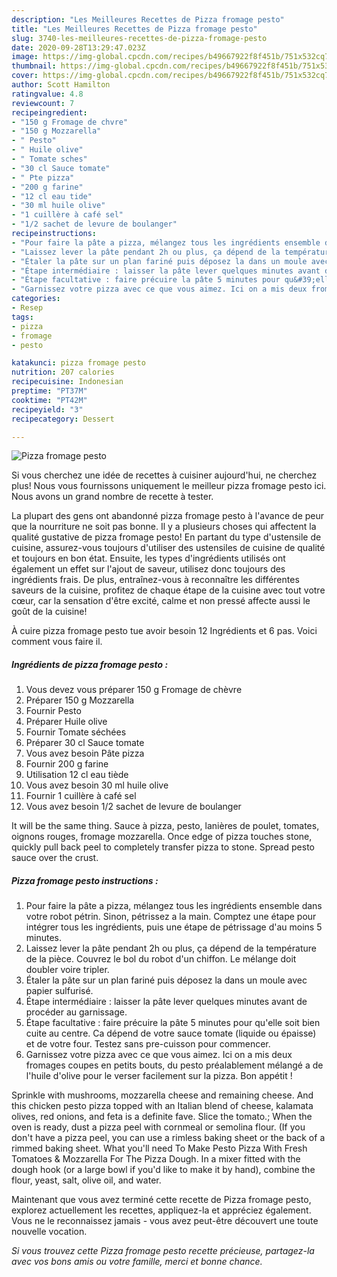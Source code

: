 ```yaml
---
description: "Les Meilleures Recettes de Pizza fromage pesto"
title: "Les Meilleures Recettes de Pizza fromage pesto"
slug: 3740-les-meilleures-recettes-de-pizza-fromage-pesto
date: 2020-09-28T13:29:47.023Z
image: https://img-global.cpcdn.com/recipes/b49667922f8f451b/751x532cq70/pizza-fromage-pesto-photo-principale-de-la-recette.jpg
thumbnail: https://img-global.cpcdn.com/recipes/b49667922f8f451b/751x532cq70/pizza-fromage-pesto-photo-principale-de-la-recette.jpg
cover: https://img-global.cpcdn.com/recipes/b49667922f8f451b/751x532cq70/pizza-fromage-pesto-photo-principale-de-la-recette.jpg
author: Scott Hamilton
ratingvalue: 4.8
reviewcount: 7
recipeingredient:
- "150 g Fromage de chvre"
- "150 g Mozzarella"
- " Pesto"
- " Huile olive"
- " Tomate sches"
- "30 cl Sauce tomate"
- " Pte pizza"
- "200 g farine"
- "12 cl eau tide"
- "30 ml huile olive"
- "1 cuillère à café sel"
- "1/2 sachet de levure de boulanger"
recipeinstructions:
- "Pour faire la pâte a pizza, mélangez tous les ingrédients ensemble dans votre robot pétrin. Sinon, pétrissez a la main. Comptez une étape pour intégrer tous les ingrédients, puis une étape de pétrissage d&#39;au moins 5 minutes."
- "Laissez lever la pâte pendant 2h ou plus, ça dépend de la température de la pièce. Couvrez le bol du robot d&#39;un chiffon. Le mélange doit doubler voire tripler."
- "Étaler la pâte sur un plan fariné puis déposez la dans un moule avec papier sulfurisé."
- "Étape intermédiaire : laisser la pâte lever quelques minutes avant de procéder au garnissage."
- "Étape facultative : faire précuire la pâte 5 minutes pour qu&#39;elle soit bien cuite au centre. Ca dépend de votre sauce tomate (liquide ou épaisse) et de votre four. Testez sans pre-cuisson pour commencer."
- "Garnissez votre pizza avec ce que vous aimez. Ici on a mis deux fromages coupes en petits bouts, du pesto préalablement mélangé a de l&#39;huile d&#39;olive pour le verser facilement sur la pizza. Bon appétit !"
categories:
- Resep
tags:
- pizza
- fromage
- pesto

katakunci: pizza fromage pesto 
nutrition: 207 calories
recipecuisine: Indonesian
preptime: "PT37M"
cooktime: "PT42M"
recipeyield: "3"
recipecategory: Dessert

---
```



![Pizza fromage pesto](https://img-global.cpcdn.com/recipes/b49667922f8f451b/751x532cq70/pizza-fromage-pesto-photo-principale-de-la-recette.jpg)

Si vous cherchez une idée de recettes à cuisiner aujourd'hui, ne cherchez plus! Nous vous fournissons uniquement le meilleur pizza fromage pesto ici. Nous avons un grand nombre de recette à tester.

La plupart des gens ont abandonné pizza fromage pesto à l'avance de peur que la nourriture ne soit pas bonne. Il y a plusieurs choses qui affectent la qualité gustative de pizza fromage pesto! En partant du type d'ustensile de cuisine, assurez-vous toujours d'utiliser des ustensiles de cuisine de qualité et toujours en bon état. Ensuite, les types d'ingrédients utilisés ont également un effet sur l'ajout de saveur, utilisez donc toujours des ingrédients frais. De plus, entraînez-vous à reconnaître les différentes saveurs de la cuisine, profitez de chaque étape de la cuisine avec tout votre cœur, car la sensation d'être excité, calme et non pressé affecte aussi le goût de la cuisine!

<!--inarticleads1-->

À cuire pizza fromage pesto tue avoir besoin 12 Ingrédients et 6 pas. Voici comment vous faire il.

##### Ingrédients de pizza fromage pesto :

1. Vous devez vous préparer 150 g Fromage de chèvre
1. Préparer 150 g Mozzarella
1. Fournir  Pesto
1. Préparer  Huile olive
1. Fournir  Tomate séchées
1. Préparer 30 cl Sauce tomate
1. Vous avez besoin  Pâte pizza
1. Fournir 200 g farine
1. Utilisation 12 cl eau tiède
1. Vous avez besoin 30 ml huile olive
1. Fournir 1 cuillère à café sel
1. Vous avez besoin 1/2 sachet de levure de boulanger


It will be the same thing. Sauce à pizza, pesto, lanières de poulet, tomates, oignons rouges, fromage mozzarella. Once edge of pizza touches stone, quickly pull back peel to completely transfer pizza to stone. Spread pesto sauce over the crust. 

<!--inarticleads2-->

##### Pizza fromage pesto instructions :

1. Pour faire la pâte a pizza, mélangez tous les ingrédients ensemble dans votre robot pétrin. Sinon, pétrissez a la main. Comptez une étape pour intégrer tous les ingrédients, puis une étape de pétrissage d&#39;au moins 5 minutes.
1. Laissez lever la pâte pendant 2h ou plus, ça dépend de la température de la pièce. Couvrez le bol du robot d&#39;un chiffon. Le mélange doit doubler voire tripler.
1. Étaler la pâte sur un plan fariné puis déposez la dans un moule avec papier sulfurisé.
1. Étape intermédiaire : laisser la pâte lever quelques minutes avant de procéder au garnissage.
1. Étape facultative : faire précuire la pâte 5 minutes pour qu&#39;elle soit bien cuite au centre. Ca dépend de votre sauce tomate (liquide ou épaisse) et de votre four. Testez sans pre-cuisson pour commencer.
1. Garnissez votre pizza avec ce que vous aimez. Ici on a mis deux fromages coupes en petits bouts, du pesto préalablement mélangé a de l&#39;huile d&#39;olive pour le verser facilement sur la pizza. Bon appétit !


Sprinkle with mushrooms, mozzarella cheese and remaining cheese. And this chicken pesto pizza topped with an Italian blend of cheese, kalamata olives, red onions, and feta is a definite fave. Slice the tomato.; When the oven is ready, dust a pizza peel with cornmeal or semolina flour. (If you don&#39;t have a pizza peel, you can use a rimless baking sheet or the back of a rimmed baking sheet. What you&#39;ll need To Make Pesto Pizza With Fresh Tomatoes &amp; Mozzarella For The Pizza Dough. In a mixer fitted with the dough hook (or a large bowl if you&#39;d like to make it by hand), combine the flour, yeast, salt, olive oil, and water. 

<!--inarticleads1-->

<p>
Maintenant que vous avez terminé cette recette de Pizza fromage pesto, explorez actuellement les recettes, appliquez-la et appréciez également. Vous ne le reconnaissez jamais - vous avez peut-être découvert une toute nouvelle vocation.
</p>

<p>
<i>Si vous trouvez cette Pizza fromage pesto recette précieuse, partagez-la avec vos bons amis ou votre famille, merci et bonne chance.</i>
</p>

